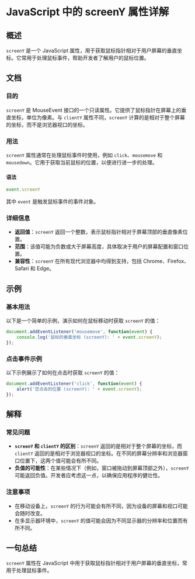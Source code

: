 <!--
Meta Description: # JavaScript 中的 screenY 属性详解 ## 概述 `screenY` 是一个 JavaScript 属性，用于获取鼠标指针相对于用户屏幕的垂直坐标。它常用于处理鼠标事件，帮助开发者了解用户的鼠标位置。 ## 文档 ### 目的 `screenY` 是 MouseEvent 接口的...
Meta Keywords: screeny, javascript, event, clienty, click
-->

# JavaScript 中的 screenY 属性详解

## 概述
`screenY` 是一个 JavaScript 属性，用于获取鼠标指针相对于用户屏幕的垂直坐标。它常用于处理鼠标事件，帮助开发者了解用户的鼠标位置。

## 文档
### 目的
`screenY` 是 MouseEvent 接口的一个只读属性。它提供了鼠标指针在屏幕上的垂直坐标，单位为像素。与 `clientY` 属性不同，`screenY` 计算的是相对于整个屏幕的坐标，而不是浏览器视口的坐标。

### 用法
`screenY` 属性通常在处理鼠标事件时使用，例如 `click`、`mousemove` 和 `mousedown`。它用于获取当前鼠标的位置，以便进行进一步的处理。

#### 语法
```javascript
event.screenY
```
其中 `event` 是触发鼠标事件的事件对象。

### 详细信息
- **返回值**：`screenY` 返回一个整数，表示鼠标指针相对于屏幕顶部的垂直像素位置。
- **范围**：该值可能为负数或大于屏幕高度，具体取决于用户的屏幕配置和窗口位置。
- **兼容性**：`screenY` 在所有现代浏览器中均得到支持，包括 Chrome、Firefox、Safari 和 Edge。

## 示例
### 基本用法
以下是一个简单的示例，演示如何在鼠标移动时获取 `screenY` 的值：

```javascript
document.addEventListener('mousemove', function(event) {
    console.log('鼠标的垂直坐标 (screenY): ' + event.screenY);
});
```

### 点击事件示例
以下示例展示了如何在点击时获取 `screenY` 的值：

```javascript
document.addEventListener('click', function(event) {
    alert('您点击的位置 (screenY): ' + event.screenY);
});
```

## 解释
### 常见问题
- **`screenY` 和 `clientY` 的区别**：`screenY` 返回的是相对于整个屏幕的坐标，而 `clientY` 返回的是相对于浏览器视口的坐标。在不同的屏幕分辨率和浏览器窗口位置下，这两个值可能会有所不同。
- **负值的可能性**：在某些情况下（例如，窗口被拖动到屏幕顶部之外），`screenY` 可能返回负值。开发者应考虑这一点，以确保应用程序的健壮性。

### 注意事项
- 在移动设备上，`screenY` 的行为可能会有所不同，因为设备的屏幕和视口可能会随时改变。
- 在多显示器环境中，`screenY` 的值可能会因为不同显示器的分辨率和位置而有所不同。

## 一句总结
`screenY` 属性在 JavaScript 中用于获取鼠标指针相对于用户屏幕的垂直坐标，常用于处理鼠标事件。